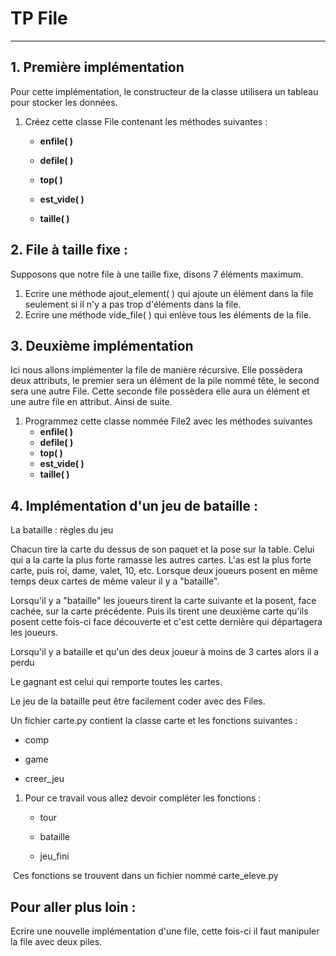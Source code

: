 # TP File

------

## 1. Première implémentation

Pour cette implémentation, le constructeur de la classe utilisera un tableau pour stocker les données.

1. Créez cette classe File contenant les méthodes suivantes :

   * **enfile( )**

   * **defile( )**

   * **top( )**

   * **est_vide( )**

   * **taille( )**

## 2. File à taille fixe :

Supposons que notre file à une taille fixe, disons 7 éléments maximum. 

1. Ecrire une méthode ajout_element( ) qui ajoute un élément dans la file seulement si il n'y a pas trop d'éléments dans la file.
2. Ecrire une méthode vide_file( ) qui enlève tous les éléments de la file.

## 3.  Deuxième implémentation

Ici nous allons implémenter la file de manière récursive. Elle possèdera deux attributs, le premier sera un élément de la pile nommé tête, le second sera une autre File. Cette seconde file possèdera elle aura un élément et une autre file en attribut. Ainsi de suite.

1. Programmez cette classe nommée File2 avec les méthodes suivantes
   * **enfile( )**
   * **defile( )**
   * **top( )**
   * **est_vide( )**
   * **taille( )**

## 4. Implémentation d'un jeu de bataille :

La bataille : règles du jeu

Chacun tire la carte du dessus de son paquet et la pose sur la table. Celui qui a la carte la plus forte ramasse les autres cartes. L'as est la plus forte carte, puis roi, dame, valet, 10, etc. Lorsque deux joueurs posent en même temps deux cartes de même valeur il y a "bataille".

Lorsqu'il y a "bataille" les joueurs tirent la carte suivante et la posent, face cachée, sur la carte précédente. Puis ils tirent une deuxième carte qu'ils posent cette fois-ci face découverte et c'est cette dernière qui départagera les joueurs.

Lorsqu'il y a bataille et qu'un des deux joueur à moins de 3 cartes alors il a perdu

Le gagnant est celui qui remporte toutes les cartes. 

Le jeu de la bataille peut être facilement coder avec des Files. 

Un fichier carte.py contient la classe carte et les fonctions suivantes :

- comp
- game

- creer_jeu

1. Pour ce travail vous allez devoir compléter les fonctions :

   - tour 

   - bataille

   - jeu_fini

​	Ces fonctions se trouvent dans un fichier nommé carte_eleve.py

## Pour aller plus loin :

Ecrire une nouvelle implémentation d'une file, cette fois-ci il faut manipuler la file avec deux piles.